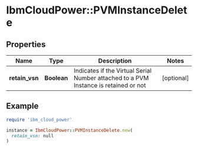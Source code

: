 # IbmCloudPower::PVMInstanceDelete

## Properties

| Name | Type | Description | Notes |
| ---- | ---- | ----------- | ----- |
| **retain_vsn** | **Boolean** | Indicates if the Virtual Serial Number attached to a PVM Instance is retained or not | [optional] |

## Example

```ruby
require 'ibm_cloud_power'

instance = IbmCloudPower::PVMInstanceDelete.new(
  retain_vsn: null
)
```

